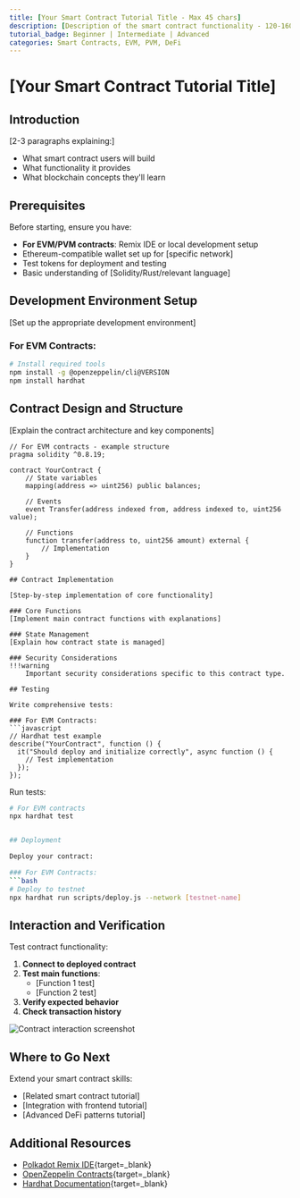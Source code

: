 ```yaml
---
title: [Your Smart Contract Tutorial Title - Max 45 chars]
description: [Description of the smart contract functionality - 120-160 chars]
tutorial_badge: Beginner | Intermediate | Advanced
categories: Smart Contracts, EVM, PVM, DeFi
---
```


# [Your Smart Contract Tutorial Title]

## Introduction

[2-3 paragraphs explaining:]
- What smart contract users will build
- What functionality it provides
- What blockchain concepts they'll learn

## Prerequisites

Before starting, ensure you have:

- **For EVM/PVM contracts**: Remix IDE or local development setup
- Ethereum-compatible wallet set up for [specific network]
- Test tokens for deployment and testing
- Basic understanding of [Solidity/Rust/relevant language]

## Development Environment Setup

[Set up the appropriate development environment]

### For EVM Contracts:

```bash
# Install required tools
npm install -g @openzeppelin/cli@VERSION
npm install hardhat
```

## Contract Design and Structure

[Explain the contract architecture and key components]

```solidity  title="Contract.sol"
// For EVM contracts - example structure
pragma solidity ^0.8.19;

contract YourContract {
    // State variables
    mapping(address => uint256) public balances;
    
    // Events
    event Transfer(address indexed from, address indexed to, uint256 value);
    
    // Functions
    function transfer(address to, uint256 amount) external {
        // Implementation
    }
}

## Contract Implementation

[Step-by-step implementation of core functionality]

### Core Functions
[Implement main contract functions with explanations]

### State Management
[Explain how contract state is managed]

### Security Considerations
!!!warning
    Important security considerations specific to this contract type.

## Testing

Write comprehensive tests:

### For EVM Contracts:
```javascript
// Hardhat test example
describe("YourContract", function () {
  it("Should deploy and initialize correctly", async function () {
    // Test implementation
  });
});
```


Run tests:
```bash
# For EVM contracts
npx hardhat test


## Deployment

Deploy your contract:

### For EVM Contracts:
```bash
# Deploy to testnet
npx hardhat run scripts/deploy.js --network [testnet-name]
```


## Interaction and Verification

Test contract functionality:

1. **Connect to deployed contract**
2. **Test main functions**:
   - [Function 1 test]
   - [Function 2 test]
3. **Verify expected behavior**
4. **Check transaction history**

![Contract interaction screenshot](/images/tutorials/smart-contracts/[category]/[tutorial-name]/contract-interaction.webp)

## Where to Go Next

Extend your smart contract skills:
- [Related smart contract tutorial]
- [Integration with frontend tutorial]
- [Advanced DeFi patterns tutorial]

## Additional Resources

- [Polkadot Remix IDE](https://remix.polkadot.io/){target=\_blank} 
- [OpenZeppelin Contracts](https://openzeppelin.com/contracts/){target=\_blank} 
- [Hardhat Documentation](https://hardhat.org/){target=\_blank} 